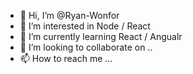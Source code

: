 - 👋 Hi, I’m @Ryan-Wonfor
- 👀 I’m interested in Node / React
- 🌱 I’m currently learning React / Angualr
- 💞️ I’m looking to collaborate on ..
- 📫 How to reach me ...

<!---
Ryan-Wonfor/Ryan-Wonfor is a ✨ special ✨ repository because its `README.md` (this file) appears on your GitHub profile.
You can click the Preview link to take a look at your changes.
--->
